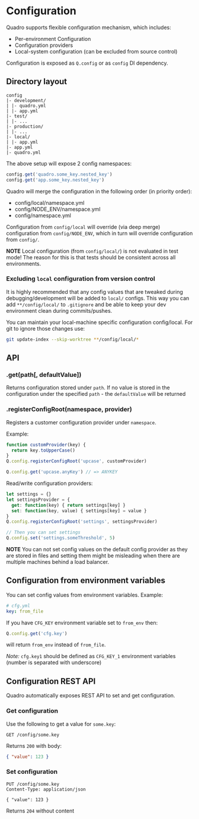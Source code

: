 # Configuration

Quadro supports flexible configuration mechanism, which includes:

- Per-environment Configuration
- Configuration providers
- Local-system configuration (can be excluded from source control)

Configuration is exposed as `Q.config` or as `config` DI dependency.

## Directory layout

```
config
|- development/
| |- quadro.yml
| |- app.yml
|- test/
| |- ...
|- production/
| |- ...
|- local/
| |- app.yml
|- app.yml
|- quadro.yml
```

The above setup will expose 2 config namespaces:

```js
config.get('quadro.some_key.nested_key')
config.get('app.some_key.nested_key')
```

Quadro will merge the configuration in the following order (in priority order):

- config/local/namespace.yml
- config/NODE_ENV/namespace.yml
- config/namespace.yml

Configuration from `config/local` will override (via deep merge) configuration from `config/NODE_ENV`, which in turn will override configuration from `config/`.

**NOTE** Local configuration (from `config/local/`) is not evaluated in test mode!
The reason for this is that tests should be consistent across all environments.

### Excluding `local` configuration from version control

It is highly recommended that any config values that are tweaked during debugging/development
will be added to `local/` configs. This way you can add `**/config/local/` to `.gitignore`
and be able to keep your dev environment clean during commits/pushes.

You can maintain your local-machine specific configuration config/local.
For git to ignore those changes use:

```sh
git update-index --skip-worktree **/config/local/*
```

## API

### .get(path[, defaultValue])

Returns configuration stored under `path`. If no value is stored in the configuration under the specified `path` - the `defaultValue` will be returned

### .registerConfigRoot(namespace, provider)

Registers a customer configuration provider under `namespace`.

Example:

```js
function customProvider(key) {
  return key.toUpperCase()
}
Q.config.registerConfigRoot('upcase', customProvider)

Q.config.get('upcase.anyKey') // => ANYKEY
```

Read/write configuration providers:

```js
let settings = {}
let settingsProvider = {
  get: function(key) { return settings[key] }
  set: function(key, value) { settings[key] = value }
}
Q.config.registerConfigRoot('settings', settingsProvider)

// Then you can set settings
Q.config.set('settings.someThreshold', 5)
```

**NOTE** You can not set config values on the default config provider as they
are stored in files and setting them might be misleading when there are multiple machines
behind a load balancer.


## Configuration from environment variables

You can set config values from environment variables. Example:

```yaml
# cfg.yml
key: from_file
```

If you have `CFG_KEY` environment variable set to `from_env` then:

```js
Q.config.get('cfg.key')
```

will return `from_env` instead of `from_file`.

*Note:* `cfg.key1` should be defined as `CFG_KEY_1` environment variables (number
is separated with underscore)

## Configuration REST API

Quadro automatically exposes REST API to set and get configuration.

### Get configuration
Use the following to get a value for `some.key`:

```http
GET /config/some.key
```

Returns `200` with body:

```json
{ "value": 123 }
```

### Set configuration

```http
PUT /config/some.key
Content-Type: application/json

{ "value": 123 }
```

Returns `204` without content
